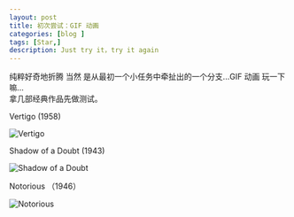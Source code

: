 ```yaml
---
layout: post
title: 初次尝试：GIF 动画
categories: [blog ]
tags: [Star,]
description: Just try it，try it again
---
```

纯粹好奇地折腾 当然 是从最初一个小任务中牵扯出的一个分支...GIF 动画 玩一下嘛...  
拿几部经典作品先做测试。

Vertigo (1958)  

![Vertigo](https://dreamofbook.qiniudn.com/Vertigo.gif)

Shadow of a Doubt (1943)   

![Shadow of a Doubt](https://dreamofbook.qiniudn.com/ShadowofaDoubt.gif)

Notorious （1946）  

![Notorious](https://dreamofbook.qiniudn.com/Notorious.gif)  



